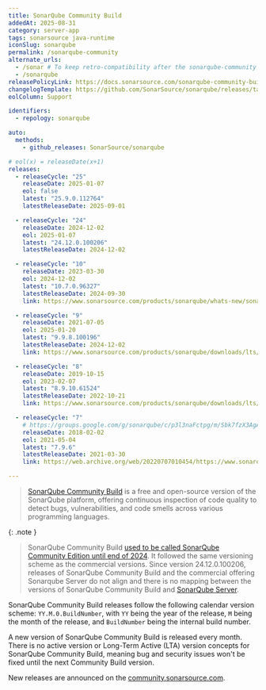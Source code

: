 ```yaml
---
title: SonarQube Community Build
addedAt: 2025-08-31
category: server-app
tags: sonarsource java-runtime
iconSlug: sonarqube
permalink: /sonarqube-community
alternate_urls:
  - /sonar # To keep retro-compatibility after the sonarqube-community / sonarqube-server split.
  - /sonarqube
releasePolicyLink: https://docs.sonarsource.com/sonarqube-community-build/server-upgrade-and-maintenance/upgrade/release-cycle-model/
changelogTemplate: https://github.com/SonarSource/sonarqube/releases/tag/__LATEST__
eolColumn: Support

identifiers:
  - repology: sonarqube

auto:
  methods:
    - github_releases: SonarSource/sonarqube

# eol(x) = releaseDate(x+1)
releases:
  - releaseCycle: "25"
    releaseDate: 2025-01-07
    eol: false
    latest: "25.9.0.112764"
    latestReleaseDate: 2025-09-01

  - releaseCycle: "24"
    releaseDate: 2024-12-02
    eol: 2025-01-07
    latest: "24.12.0.100206"
    latestReleaseDate: 2024-12-02

  - releaseCycle: "10"
    releaseDate: 2023-03-30
    eol: 2024-12-02
    latest: "10.7.0.96327"
    latestReleaseDate: 2024-09-30
    link: https://www.sonarsource.com/products/sonarqube/whats-new/sonarqube-10-0/

  - releaseCycle: "9"
    releaseDate: 2021-07-05
    eol: 2025-01-20
    latest: "9.9.8.100196"
    latestReleaseDate: 2024-12-02
    link: https://www.sonarsource.com/products/sonarqube/downloads/lts/9-9-lts/

  - releaseCycle: "8"
    releaseDate: 2019-10-15
    eol: 2023-02-07
    latest: "8.9.10.61524"
    latestReleaseDate: 2022-10-21
    link: https://www.sonarsource.com/products/sonarqube/downloads/lts/8-9-lts/

  - releaseCycle: "7"
    # https://groups.google.com/g/sonarqube/c/p3l3naFctpg/m/Sbk7fzX3AgAJ
    releaseDate: 2018-02-02
    eol: 2021-05-04
    latest: "7.9.6"
    latestReleaseDate: 2021-03-30
    link: https://web.archive.org/web/20220707010454/https://www.sonarqube.org/sonarqube-7-9-lts/

---
```


> [SonarQube Community Build](https://www.sonarsource.com/open-source-editions/sonarqube-community-edition/) is a free and open-source version of the SonarQube platform,
> offering continuous inspection of code quality to detect bugs, vulnerabilities, and code smells across various programming languages.

{: .note }

> SonarQube Community Build [used to be called SonarQube Community Edition until end of 2024](https://community.sonarsource.com/t/updates-to-sonar-s-community-functionality/130732).
> It followed the same versioning scheme as the commercial versions.
> Since version 24.12.0.100206, releases of SonarQube Community Build and the commercial offering Sonarqube Server do not align
> and there is no mapping between the versions of SonarQube Community Build and [SonarQube Server](/sonarqube-server).

SonarQube Community Build releases follow the following calendar version scheme: `YY.M.0.BuildNumber`,
with `YY` being the year of the release, `M` being the month of the release, and `BuildNumber` being the internal build number.

A new version of SonarQube Community Build is released every month.
There is no active version or Long-Term Active (LTA) version concepts for SonarQube Community Build,
meaning bug and security issues won't be fixed until the next Community Build version.

New releases are announced on the [community.sonarsource.com](https://community.sonarsource.com/c/sq/releases/24).
